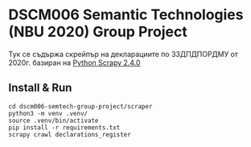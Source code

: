 # DSCM006 Semantic Technologies (NBU 2020) Group Project

Тук се съдържа скрейпър на декларациите по ЗЗДПДПОРДМУ от 2020г. базиран на [Python Scrapy 2.4.0](https://scrapy.org/)

## Install & Run

```
cd dscm006-semtech-group-project/scraper
python3 -m venv .venv/
source .venv/bin/activate
pip install -r requirements.txt
scrapy crawl declarations_register 
```
